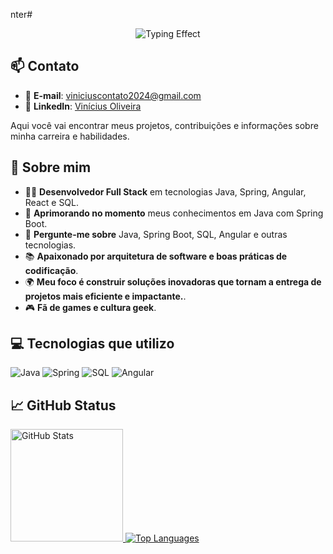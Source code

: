 nter# <div align="center">
  <img src="https://readme-typing-svg.herokuapp.com?font=Fira+Code&size=30&duration=2000&pause=500&color=E94D5F&center=true&vCenter=true&width=435&lines=Olá,+sou+o+Vinícius+%F0%9F%91%8B" alt="Typing Effect">
</div>

## 📫 Contato

- 📧 **E-mail**: [viniciuscontato2024@gmail.com](mailto:viniciuscontato2024@gmail.com)
- 💼 **LinkedIn**: [Vinícius Oliveira](https://www.linkedin.com/in/vinícius-oliveira-ads)

Aqui você vai encontrar meus projetos, contribuições e informações sobre minha carreira e habilidades.

## 🚀 Sobre mim

- 👨‍💻 **Desenvolvedor Full Stack** em tecnologias Java, Spring, Angular, React e SQL.
- 🌱 **Aprimorando no momento** meus conhecimentos em Java com Spring Boot.
- 💬 **Pergunte-me sobre** Java, Spring Boot, SQL, Angular e outras tecnologias.
- 📚 **Apaixonado por arquitetura de software e boas práticas de codificação**.
- 🌍 **Meu foco é construir soluções inovadoras que tornam a entrega de projetos mais eficiente e impactante.**.
- 🎮 **Fã de games e cultura geek**.

## 💻 Tecnologias que utilizo

![Java](https://img.shields.io/badge/Java-ED8B00?style=for-the-badge&logo=openjdk&logoColor=white)
![Spring](https://img.shields.io/badge/Spring-6DB33F?style=for-the-badge&logo=spring&logoColor=white)
![SQL](https://img.shields.io/badge/MySQL-00000F?style=for-the-badge&logo=mysql&logoColor=white)
![Angular](https://img.shields.io/badge/Angular-DD0031?style=for-the-badge&logo=angular&logoColor=white)

## 📈 GitHub Status

<div align="left">
  <a href="https://github.com/ViniciusHubb">
    <img height="180em" src="https://github-readme-stats.vercel.app/api?username=ViniciusHubb&theme=radical&bg_color=000&border_color=30A3DC&show_icons=true&icon_color=30A3DC&title_color=E94D5F&text_color=FFF&locale=pt-br" alt="GitHub Stats"/>
    <img src="https://github-readme-stats.vercel.app/api/top-langs/?username=ViniciusHubb&layout=compact&langs_count=16&theme=radical&bg_color=000&border_color=30A3DC&show_icons=true&icon_color=30A3DC&title_color=E94D5F&text_color=FFF&locale=pt-br" alt="Top Languages"/>
  </a>
</div>
